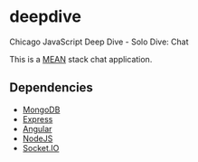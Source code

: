 deepdive
========

Chicago JavaScript Deep Dive - Solo Dive: Chat

This is a [MEAN](http://mean.io/ "MEAN") stack chat application.

## Dependencies ##

* [MongoDB](http://www.mongodb.com/ "MongoDB")
* [Express](http://expressjs.com/ "Express")
* [Angular](http://angularjs.org/ "Angular")
* [NodeJS](http://nodejs.org/ "node.js")
* [Socket.IO](http://socket.io/ "socket.io")